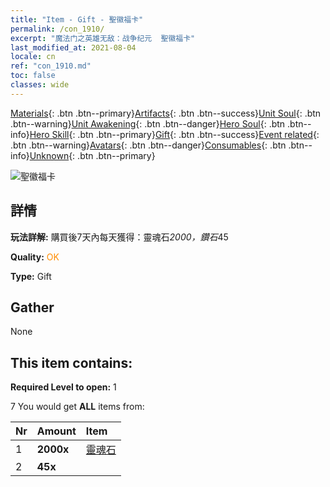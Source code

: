 ```yaml
---
title: "Item - Gift - 聖徽福卡"
permalink: /con_1910/
excerpt: "魔法门之英雄无敌：战争纪元  聖徽福卡"
last_modified_at: 2021-08-04
locale: cn
ref: "con_1910.md"
toc: false
classes: wide
---
```

 [Materials](/ItemsCN/){: .btn .btn--primary}[Artifacts](/ItemsCN/Artifacts/){: .btn .btn--success}[Unit Soul](/ItemsCN/UnitSoul/){: .btn .btn--warning}[Unit Awakening](/ItemsCN/UnitAwakening/){: .btn .btn--danger}[Hero Soul](/ItemsCN/HeroSoul/){: .btn .btn--info}[Hero Skill](/ItemsCN/HeroSkill/){: .btn .btn--primary}[Gift](/ItemsCN/Gift/){: .btn .btn--success}[Event related](/ItemsCN/Events/){: .btn .btn--warning}[Avatars](/ItemsCN/Avatars/){: .btn .btn--danger}[Consumables](/ItemsCN/Consumables/){: .btn .btn--info}[Unknown](/ItemsCN/Unknown/){: .btn .btn--primary}

 ![聖徽福卡](/images/t/i_907533.png)

## 詳情
 **玩法詳解:** 購買後7天內每天獲得：靈魂石*2000，鑽石*45

 **Quality:** <span style="color: #FF8C00">OK</span>

 **Type:** Gift

## Gather

  None

## This item contains:

 **Required Level to open:** 1

 7 You would get **ALL** items  from:

  | Nr | Amount |     Item    |
  |:---|:-------|:------------|
  | 1 |  **2000x** | [靈魂石](/cn/Items/con_923/) |  | 
  | 2 |  **45x** | <i class="fas fa-gem"/> |  | 
